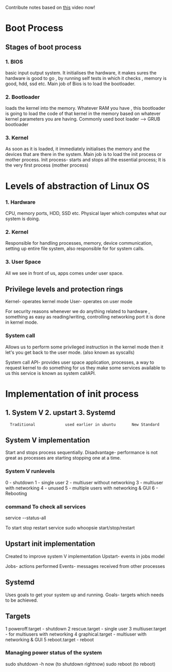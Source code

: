 Contribute notes based on [this](https://www.youtube.com/watch?v=08SwnaMhL1k&list=PL2kSRH_DmWVZp_cu6MMPWkgYh7GZVFS6i&index=7) video now!

# Boot Process

## Stages of boot process
### 1. BIOS 
basic input output system. It initialises the hardware, it makes sures the hardware is good to go , by running self tests in which it checks , memory is good, hdd, ssd etc. 
Main job of Bios is to load the bootloader.

### 2. Bootloader 
loads the kernel into the memory. Whatever RAM you have , this bootloader is going to load the code of that kernel in the memory based on whatever kernel parameters you are having.
Commonly used boot loader --> GRUB bootloader

### 3. Kernel 
As soon as it is loaded, it immediately initialises the memory and the devices that are there in the system.
Main job is to load the init process or mother process.
Init process- starts and stops all the essential process; It is the very first process (mother process)

# Levels of abstraction of Linux OS
### 1. Hardware
CPU, memory ports, HDD, SSD etc. Physical layer which computes what our system is doing.
### 2. Kernel 
Responsible for handling processes, memory, device communication, setting up entire file system, also responsible for for system calls.
### 3. User Space
All we see in front of us, apps comes under user space.

## Privilege levels and protection rings

Kernel- operates kernel mode
User- operates on user mode

For security reasons whenever we do anything related to hardware , something as easy as reading/writing, controlling networking port it is done in kernel mode.

### System call 
Allows us to perform some privileged instruction in the kernel mode then it let's you get back to the user mode. (also known as syscalls)

System call API- provides user space application, processes, a way to request kernel to do something for us they make some services available to us this service is known as system callAPI.

# Implementation of init process

## 1. System V             2. upstart                   3. Systemd
      Traditional             used earlier in ubuntu       New Standard

## System V implementation
Start and stops process sequentially.
Disadvantage- performance is not great as processes are starting stopping one at a time.
### System V runlevels
0 - shutdown
1 - single user
2 - multiuser without networking
3 - multiuser with networking
4 - unused
5 - multiple users with networking & GUI
6 - Rebooting

### command To check all services  
service --status-all

To start stop restart service
sudo whoopsie start/stop/restart

## Upstart init implementation
Created to improve system V implementation
Upstart- events in jobs model

Jobs- actions performed
Events- messages received from other processes

## Systemd
Uses goals to get your system up and running.
Goals- targets which needs to be achieved.

## Targets

1 poweroff.target - shutdown
2 rescue.target - single user
3 multiuser.target - for multiusers with networking 
4 graphical.target - multiuser with networking & GUI
5 reboot.target - reboot

### Managing power status of the system
sudo shutdown -h now (to shutdown rightnow)
sudo reboot (to reboot)






